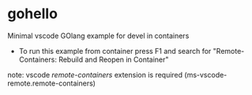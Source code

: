 # gohello
Minimal vscode GOlang example for devel in containers

- To run this example from container press F1 and search for "Remote-Containers: Rebuild and Reopen in Container"

note: vscode *remote-containers* extension is required (ms-vscode-remote.remote-containers)

